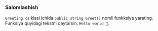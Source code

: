 ### Salomlashish

`Greeting.cs` klasi ichida `public string Greet()` nomli funkksiya yarating. Funksiya quyidagi tekstni qaytarsin: `Hello world 👋`.

